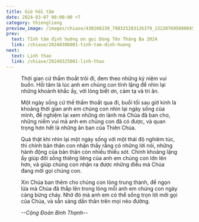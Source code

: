 ```yaml
---
title: Giờ hồi tâm
date: 2024-03-07 00:00:00 +7
category: thienglieng
preview_image: /images/chiase/430260239_790325203126379_1322076950800456914_n.jpeg?w=900
prev:
  text: Tĩnh tâm định hướng ơn gọi Dòng Tên Tháng Ba 2024
  link: /chiase/20240306001-tinh-tam-dinh-huong
next:
  text: Linh thao
  link: /chiase/20240325001-linh-thao
---
```


<Figure 
    src="/images/chiase/430260239_790325203126379_1322076950800456914_n.jpeg?w=900"
    caption="Hồi tâm."
/>

Thời gian cứ thấm thoắt trôi đi, đem theo những kỷ niệm vui buồn. Hồi tâm là lúc anh em chúng con tĩnh lặng để nhìn lại những khoảnh khắc ấy, với lòng biết ơn, cảm tạ và tri ân.

Một ngày sống cứ thế thấm thoắt qua đi, buổi tối sau giờ kinh là khoảng thời gian anh em chúng con nhìn lại ngày sống của mình, để nghiệm lại xem những ơn lành mà Chúa đã ban cho, những niềm vui mà anh em chúng con đã có được, và quan trọng hơn hết là những ân ban của Thiên Chúa.

Quả thật khi nhìn lại một ngày sống với một thái độ nghiêm túc, thì chính bản thân con nhận thấy rằng có những lời nói, những hành động của bản thân còn nhiều thiếu sót. Chính khoảng lặng ấy giúp đời sống thiêng liêng của anh em chúng con lớn lên hơn, và giúp chúng con nhận ra được những điều mà Chúa đang mời gọi chúng con.

Xin Chúa ban thêm cho chúng con lòng trung thành, để ngọn lửa mà Chúa đã thắp lên trong lòng mỗi anh em chúng con ngày càng bừng cháy. Nhờ đó mà anh em có thể sống trọn lời mời gọi của Chúa, và sẵn sàng dấn thân trên mọi nẻo đường.

*--Cộng Đoàn Bình Thạnh--*
